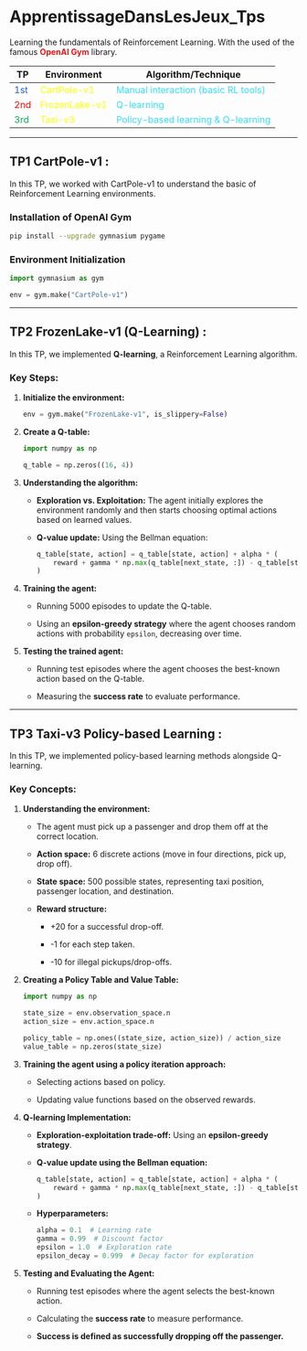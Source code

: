 # ApprentissageDansLesJeux_Tps

Learning the fundamentals of Reinforcement Learning. With the used of the famous **<font color="#ee1313">OpenAI Gym</font>** library.

| TP                               | Environment                                | Algorithm/Technique                                              |
| -------------------------------- | ------------------------------------------ | ---------------------------------------------------------------- |
| <font color="#245bdb">1st</font> | <font color="#ffff00">CartPole-v1</font>   | <font color="#33ddff">Manual interaction (basic RL tools)</font> |
| <font color="#ff0000">2nd</font> | <font color="#ffff00">FrozenLake-v1</font> | <font color="#33ddff">Q-learning</font>                          |
| <font color="#00b050">3rd</font> | <font color="#ffff00">Taxi-v3</font>       | <font color="#33ddff">Policy-based learning & Q-learning</font>  |



---

## TP1 CartPole-v1 :

In this TP, we worked with CartPole-v1 to understand the basic of Reinforcement Learning environments.

### Installation of OpenAI Gym

```bash
pip install --upgrade gymnasium pygame
```

### Environment Initialization

```python
import gymnasium as gym

env = gym.make("CartPole-v1")
```

    

---

## TP2 FrozenLake-v1 (Q-Learning) :

In this TP, we implemented **Q-learning**, a Reinforcement Learning algorithm.

### Key Steps:

1. **Initialize the environment:**
    
    ```python
    env = gym.make("FrozenLake-v1", is_slippery=False)
    ```
    
2. **Create a Q-table:**
    
    ```python
    import numpy as np
    
    q_table = np.zeros((16, 4))
    ```
    
3. **Understanding the algorithm:**
    
    - **Exploration vs. Exploitation:** The agent initially explores the environment randomly and then starts choosing optimal actions based on learned values.
        
    - **Q-value update:** Using the Bellman equation:
        
        ```python
        q_table[state, action] = q_table[state, action] + alpha * (
            reward + gamma * np.max(q_table[next_state, :]) - q_table[state, action]
        )
        ```
        
4. **Training the agent:**
    
    - Running 5000 episodes to update the Q-table.
        
    - Using an **epsilon-greedy strategy** where the agent chooses random actions with probability `epsilon`, decreasing over time.
        
5. **Testing the trained agent:**
    
    - Running test episodes where the agent chooses the best-known action based on the Q-table.
        
    - Measuring the **success rate** to evaluate performance.
        

---

## TP3 Taxi-v3 Policy-based Learning :

In this TP, we implemented policy-based learning methods alongside Q-learning.

### Key Concepts:

1. **Understanding the environment:**
    
    - The agent must pick up a passenger and drop them off at the correct location.
        
    - **Action space:** 6 discrete actions (move in four directions, pick up, drop off).
        
    - **State space:** 500 possible states, representing taxi position, passenger location, and destination.
        
    - **Reward structure:**
        
        - +20 for a successful drop-off.
            
        - -1 for each step taken.
            
        - -10 for illegal pickups/drop-offs.
            
2. **Creating a Policy Table and Value Table:**
    
    ```python
    import numpy as np
    
    state_size = env.observation_space.n
    action_size = env.action_space.n
    
    policy_table = np.ones((state_size, action_size)) / action_size
    value_table = np.zeros(state_size)
    ```
    
3. **Training the agent using a policy iteration approach:**
    
    - Selecting actions based on policy.
        
    - Updating value functions based on the observed rewards.
        
4. **Q-learning Implementation:**
    
    - **Exploration-exploitation trade-off:** Using an **epsilon-greedy strategy**.
        
    - **Q-value update using the Bellman equation:**
        
        ```python
        q_table[state, action] = q_table[state, action] + alpha * (
            reward + gamma * np.max(q_table[next_state, :]) - q_table[state, action]
        )
        ```
        
    - **Hyperparameters:**
        
        ```python
        alpha = 0.1  # Learning rate
        gamma = 0.99  # Discount factor
        epsilon = 1.0  # Exploration rate
        epsilon_decay = 0.999  # Decay factor for exploration
        ```
        
5. **Testing and Evaluating the Agent:**
    
    - Running test episodes where the agent selects the best-known action.
        
    - Calculating the **success rate** to measure performance.
        
    - **Success is defined as successfully dropping off the passenger.**
        
